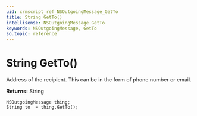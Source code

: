 ```yaml
---
uid: crmscript_ref_NSOutgoingMessage_GetTo
title: String GetTo()
intellisense: NSOutgoingMessage.GetTo
keywords: NSOutgoingMessage, GetTo
so.topic: reference
---
```


# String GetTo()

Address of the recipient. This can be in the form of phone number or email.

**Returns:** String

```crmscript
NSOutgoingMessage thing;
String to  = thing.GetTo();
```

